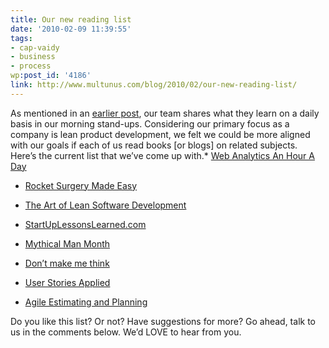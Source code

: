 ```yaml
---
title: Our new reading list
date: '2010-02-09 11:39:55'
tags:
- cap-vaidy
- business
- process
wp:post_id: '4186'
link: http://www.multunus.com/blog/2010/02/our-new-reading-list/
---
```


As mentioned in an 
[earlier post](http://www.multunus.com/2010/01/our-pragmatic-processes/), our team shares what they learn on a daily basis in our morning stand-ups. Considering our primary focus as a company is lean product development, we felt we could be more aligned with our goals if each of us read books [or blogs] on related subjects. Here’s the current list that we’ve come up with.* [Web Analytics An Hour A Day](http://www.amazon.com/Web-Analytics-Hour-Avinash-Kaushik/dp/0470130652)

    
* [Rocket Surgery Made Easy](http://www.amazon.com/Rocket-Surgery-Made-Easy-Yourself/dp/0321657292)

    
* [The Art of Lean Software Development](http://www.amazon.com/Art-Lean-Software-Development-Incremental/dp/0596517319)

    
* [StartUpLessonsLearned.com](http://startuplessonslearned.com/)

    
* [Mythical Man Month](http://www.amazon.com/Mythical-Man-Month-Software-Engineering-Anniversary/dp/0201835959)

    
* [Don’t make me think](http://www.amazon.com/Think-Common-Sense-Approach-Usability/dp/0789723107)

    
* [User Stories Applied](http://www.amazon.com/User-Stories-Applied-Software-Development/dp/0321205685)

    
* [Agile Estimating and Planning](http://www.amazon.com/Agile-Estimating-Planning-Mike-Cohn/dp/0131479415)

Do you like this list? Or not? Have suggestions for more? Go ahead, talk to us in the comments below. We’d LOVE to hear from you.
